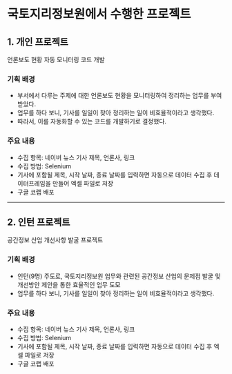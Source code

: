 # 국토지리정보원에서 수행한 프로젝트

## 1. 개인 프로젝트
언론보도 현황 자동 모니터링 코드 개발

### 기획 배경
* 부서에서 다루는 주제에 대한 언론보도 현황을 모니터링하여 정리하는 업무를 부여받았다.
* 업무를 하다 보니, 기사를 일일이 찾아 정리하는 일이 비효율적이라고 생각했다.
* 따라서, 이를 자동화할 수 있는 코드를 개발하기로 결정했다.

### 주요 내용
* 수집 항목: 네이버 뉴스 기사 제목, 언론사, 링크
* 수집 방법: Selenium
* 기사에 포함될 제목, 시작 날짜, 종료 날짜를 입력하면 자동으로 데이터 수집 후 데이터프레임을 만들어 엑셀 파일로 저장
* 구글 코랩 배포
***

## 2. 인턴 프로젝트
공간정보 산업 개선사항 발굴 프로젝트

### 기획 배경
* 인턴(9명) 주도로, 국토지리정보원 업무와 관련된 공간정보 산업의 문제점 발굴 및 개선방안 제안을 통한 효율적인 업무 도모
* 업무를 하다 보니, 기사를 일일이 찾아 정리하는 일이 비효율적이라고 생각했다.

### 주요 내용
* 수집 항목: 네이버 뉴스 기사 제목, 언론사, 링크
* 수집 방법: Selenium
* 기사에 포함될 제목, 시작 날짜, 종료 날짜를 입력하면 자동으로 데이터 수집 후 엑셀 파일로 저장
* 구글 코랩 배포
